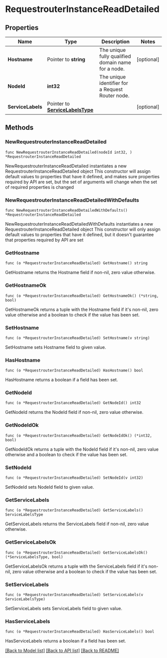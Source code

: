 # RequestrouterInstanceReadDetailed

## Properties

Name | Type | Description | Notes
------------ | ------------- | ------------- | -------------
**Hostname** | Pointer to **string** | The unique fully qualified domain name for a node. | [optional] 
**NodeId** | **int32** | The unique identifier for a Request Router node. | 
**ServiceLabels** | Pointer to [**ServiceLabelsType**](ServiceLabelsType.md) |  | [optional] 

## Methods

### NewRequestrouterInstanceReadDetailed

`func NewRequestrouterInstanceReadDetailed(nodeId int32, ) *RequestrouterInstanceReadDetailed`

NewRequestrouterInstanceReadDetailed instantiates a new RequestrouterInstanceReadDetailed object
This constructor will assign default values to properties that have it defined,
and makes sure properties required by API are set, but the set of arguments
will change when the set of required properties is changed

### NewRequestrouterInstanceReadDetailedWithDefaults

`func NewRequestrouterInstanceReadDetailedWithDefaults() *RequestrouterInstanceReadDetailed`

NewRequestrouterInstanceReadDetailedWithDefaults instantiates a new RequestrouterInstanceReadDetailed object
This constructor will only assign default values to properties that have it defined,
but it doesn't guarantee that properties required by API are set

### GetHostname

`func (o *RequestrouterInstanceReadDetailed) GetHostname() string`

GetHostname returns the Hostname field if non-nil, zero value otherwise.

### GetHostnameOk

`func (o *RequestrouterInstanceReadDetailed) GetHostnameOk() (*string, bool)`

GetHostnameOk returns a tuple with the Hostname field if it's non-nil, zero value otherwise
and a boolean to check if the value has been set.

### SetHostname

`func (o *RequestrouterInstanceReadDetailed) SetHostname(v string)`

SetHostname sets Hostname field to given value.

### HasHostname

`func (o *RequestrouterInstanceReadDetailed) HasHostname() bool`

HasHostname returns a boolean if a field has been set.

### GetNodeId

`func (o *RequestrouterInstanceReadDetailed) GetNodeId() int32`

GetNodeId returns the NodeId field if non-nil, zero value otherwise.

### GetNodeIdOk

`func (o *RequestrouterInstanceReadDetailed) GetNodeIdOk() (*int32, bool)`

GetNodeIdOk returns a tuple with the NodeId field if it's non-nil, zero value otherwise
and a boolean to check if the value has been set.

### SetNodeId

`func (o *RequestrouterInstanceReadDetailed) SetNodeId(v int32)`

SetNodeId sets NodeId field to given value.


### GetServiceLabels

`func (o *RequestrouterInstanceReadDetailed) GetServiceLabels() ServiceLabelsType`

GetServiceLabels returns the ServiceLabels field if non-nil, zero value otherwise.

### GetServiceLabelsOk

`func (o *RequestrouterInstanceReadDetailed) GetServiceLabelsOk() (*ServiceLabelsType, bool)`

GetServiceLabelsOk returns a tuple with the ServiceLabels field if it's non-nil, zero value otherwise
and a boolean to check if the value has been set.

### SetServiceLabels

`func (o *RequestrouterInstanceReadDetailed) SetServiceLabels(v ServiceLabelsType)`

SetServiceLabels sets ServiceLabels field to given value.

### HasServiceLabels

`func (o *RequestrouterInstanceReadDetailed) HasServiceLabels() bool`

HasServiceLabels returns a boolean if a field has been set.


[[Back to Model list]](../README.md#documentation-for-models) [[Back to API list]](../README.md#documentation-for-api-endpoints) [[Back to README]](../README.md)


